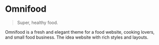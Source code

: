 # Omnifood

> Super, healthy food.

Omnifood is a fresh and elegant theme for a food website, cooking lovers, and small food business. The idea website with rich styles and layouts.
